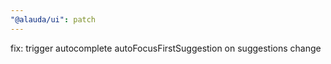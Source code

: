 ```yaml
---
"@alauda/ui": patch
---
```


fix: trigger autocomplete autoFocusFirstSuggestion on suggestions change
